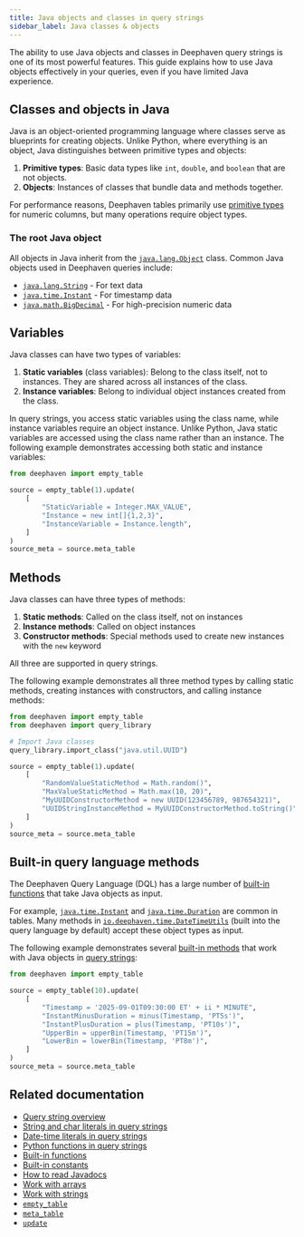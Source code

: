 ```yaml
---
title: Java objects and classes in query strings
sidebar_label: Java classes & objects
---
```


The ability to use Java objects and classes in Deephaven query strings is one of its most powerful features. This guide explains how to use Java objects effectively in your queries, even if you have limited Java experience.

## Classes and objects in Java

Java is an object-oriented programming language where classes serve as blueprints for creating objects. Unlike Python, where everything is an object, Java distinguishes between primitive types and objects:

1. **Primitive types**: Basic data types like `int`, `double`, and `boolean` that are not objects.
2. **Objects**: Instances of classes that bundle data and methods together.

For performance reasons, Deephaven tables primarily use [primitive types](https://docs.oracle.com/javase/tutorial/java/nutsandbolts/datatypes.html) for numeric columns, but many operations require object types.

### The root Java object

All objects in Java inherit from the [`java.lang.Object`](https://docs.oracle.com/en/java/javase/17/docs/api/java.base/java/lang/Object.html) class. Common Java objects used in Deephaven queries include:

- [`java.lang.String`](https://docs.oracle.com/en/java/javase/17/docs/api/java.base/java/lang/String.html) - For text data
- [`java.time.Instant`](https://docs.oracle.com/en/java/javase/17/docs/api/java.base/java/time/Instant.html) - For timestamp data
- [`java.math.BigDecimal`](https://docs.oracle.com/en/java/javase/17/docs/api/java.base/java/math/BigDecimal.html) - For high-precision numeric data

## Variables

Java classes can have two types of variables:

1. **Static variables** (class variables): Belong to the class itself, not to instances. They are shared across all instances of the class.
2. **Instance variables**: Belong to individual object instances created from the class.

In query strings, you access static variables using the class name, while instance variables require an object instance. Unlike Python, Java static variables are accessed using the class name rather than an instance. The following example demonstrates accessing both static and instance variables:

```python order=source,source_meta
from deephaven import empty_table

source = empty_table(1).update(
    [
        "StaticVariable = Integer.MAX_VALUE",
        "Instance = new int[]{1,2,3}",
        "InstanceVariable = Instance.length",
    ]
)
source_meta = source.meta_table
```

## Methods

Java classes can have three types of methods:

1. **Static methods**: Called on the class itself, not on instances
2. **Instance methods**: Called on object instances
3. **Constructor methods**: Special methods used to create new instances with the `new` keyword

All three are supported in query strings.

The following example demonstrates all three method types by calling static methods, creating instances with constructors, and calling instance methods:

```python order=source,source_meta
from deephaven import empty_table
from deephaven import query_library

# Import Java classes
query_library.import_class("java.util.UUID")

source = empty_table(1).update(
    [
        "RandomValueStaticMethod = Math.random()",
        "MaxValueStaticMethod = Math.max(10, 20)",
        "MyUUIDConstructorMethod = new UUID(123456789, 987654321)",
        "UUIDStringInstanceMethod = MyUUIDConstructorMethod.toString()",
    ]
)
source_meta = source.meta_table
```

## Built-in query language methods

The Deephaven Query Language (DQL) has a large number of [built-in functions](./built-in-functions.md) that take Java objects as input.

For example, [`java.time.Instant`](https://docs.oracle.com/en/java/javase/17/docs/api/java.base/java/time/Instant.html) and [`java.time.Duration`](https://docs.oracle.com/en/java/javase/17/docs/api/java.base/java/time/Duration.html) are common in tables. Many methods in [`io.deephaven.time.DateTimeUtils`](https://docs.deephaven.io/core/javadoc/io/deephaven/time/DateTimeUtils.html) (built into the query language by default) accept these object types as input.

The following example demonstrates several [built-in methods](./built-in-functions.md) that work with Java objects in [query strings](./query-string-overview.md):

```python order=source,source_meta
from deephaven import empty_table

source = empty_table(10).update(
    [
        "Timestamp = '2025-09-01T09:30:00 ET' + ii * MINUTE",
        "InstantMinusDuration = minus(Timestamp, 'PT5s')",
        "InstantPlusDuration = plus(Timestamp, 'PT10s')",
        "UpperBin = upperBin(Timestamp, 'PT15m')",
        "LowerBin = lowerBin(Timestamp, 'PT8m')",
    ]
)
source_meta = source.meta_table
```

## Related documentation

- [Query string overview](./query-string-overview.md)
- [String and char literals in query strings](./string-char-literals.md)
- [Date-time literals in query strings](./date-time-literals.md)
- [Python functions in query strings](./python-functions.md)
- [Built-in functions](./built-in-functions.md)
- [Built-in constants](./built-in-constants.md)
- [How to read Javadocs](./read-javadocs.md)
- [Work with arrays](./work-with-arrays.md)
- [Work with strings](./work-with-strings.md)
- [`empty_table`](../reference/table-operations/create/emptyTable.md)
- [`meta_table`](../reference/table-operations/metadata/meta_table.md)
- [`update`](../reference/table-operations/select/update.md)
